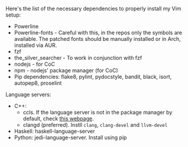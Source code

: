 Here's the list of the necessary dependencies to properly install my Vim setup:

* Powerline
* Powerline-fonts - Careful with this, in the repos only the symbols are available. The patched fonts should be manually installed or in Arch, installed via AUR.
* fzf
* the_silver_searcher - To work in conjunction with fzf
* nodejs - for CoC
* npm - nodejs' package manager (for CoC)
* Pip dependencies: flake8, pylint, pydocstyle, bandit, black, isort, autopep8, proselint

Language servers:

* C++: 
  - ccls. If the language server is not in the package manager by default, check [this webpage](https://stackoverflow.com/questions/71810868/how-to-build-ccls-on-linux-performed-on-fedora).
  - clangd (preferred). Instll `clang`, `clang-devel` and `llvm-devel`
* Haskell: haskell-language-server 
* Python: jedi-language-server. Install using pip 
